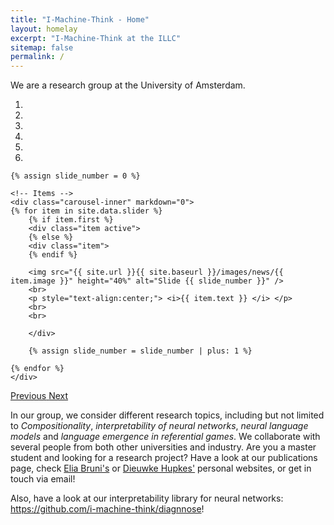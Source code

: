 ```yaml
---
title: "I-Machine-Think - Home"
layout: homelay
excerpt: "I-Machine-Think at the ILLC"
sitemap: false
permalink: /
---
```


We are a research group at the University of Amsterdam.

<div markdown="0" id="carousel" class="carousel slide" data-ride="carousel" data-interval="5000" data-pause="hover" >
    <!-- Menu -->
    <ol class="carousel-indicators">
        <li data-target="#carousel" data-slide-to="0" class="active"></li>
        <li data-target="#carousel" data-slide-to="1"></li>
        <li data-target="#carousel" data-slide-to="2"></li>
        <li data-target="#carousel" data-slide-to="3"></li>
        <li data-target="#carousel" data-slide-to="4"></li>
        <li data-target="#carousel" data-slide-to="5"></li>
    </ol>

    {% assign slide_number = 0 %}

    <!-- Items -->
    <div class="carousel-inner" markdown="0">
    {% for item in site.data.slider %}
        {% if item.first %} 
        <div class="item active">
        {% else %} 
        <div class="item">
        {% endif %}

        <img src="{{ site.url }}{{ site.baseurl }}/images/news/{{ item.image }}" height="40%" alt="Slide {{ slide_number }}" />
        <br>
        <p style="text-align:center;"> <i>{{ item.text }} </i> </p>
        <br>
        <br>

        </div>

        {% assign slide_number = slide_number | plus: 1 %}

    {% endfor %}
    </div>
  <a class="left carousel-control" href="#carousel" role="button" data-slide="prev">
    <span class="glyphicon glyphicon-chevron-left" aria-hidden="true"></span>
    <span class="sr-only">Previous</span>
  </a>
  <a class="right carousel-control" href="#carousel" role="button" data-slide="next">
    <span class="glyphicon glyphicon-chevron-right" aria-hidden="true"></span>
    <span class="sr-only">Next</span>
  </a>
</div>

In our group, we consider different research topics, including but not limited to <i>Compositionality</i>, <i>interpretability of neural networks</i>, <i>neural language models</i> and <i>language emergence in referential games</i>.
We collaborate with several people from both other universities and industry.
Are you a master student and looking for a research project? 
Have a look at our publications page, check <a href="https://eliabruni.github.io/" target='_blank'>Elia Bruni's</a> or <a href="http://dieuwkehupkes.nl/" target='_blank'>Dieuwke Hupkes'</a> personal websites, or get in touch via email!

Also, have a look at our interpretability library for neural networks: <a href="https://github.com/i-machine-think/diagnnose"> https://github.com/i-machine-think/diagnnose</a>!

